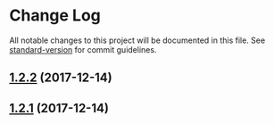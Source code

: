 # Change Log

All notable changes to this project will be documented in this file. See [standard-version](https://github.com/conventional-changelog/standard-version) for commit guidelines.

<a name="1.2.2"></a>
## [1.2.2](https://github.com/rhases/rhases-angularjs-google-experiments/compare/v1.2.1...v1.2.2) (2017-12-14)



<a name="1.2.1"></a>
## [1.2.1](https://github.com/rhases/rhases-angularjs-google-experiments/compare/v0.0.1...v1.2.1) (2017-12-14)
